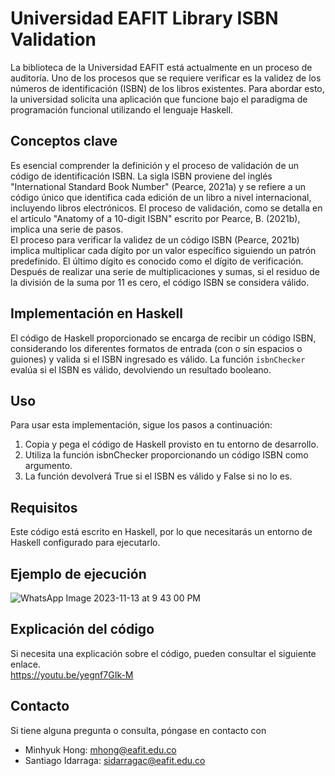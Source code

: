 Universidad EAFIT Library ISBN Validation
=
La biblioteca de la Universidad EAFIT está actualmente en un proceso de auditoría. Uno de los procesos que se requiere verificar es la validez de los números de identificación (ISBN) de los libros existentes. Para abordar esto, la universidad solicita una aplicación que funcione bajo el paradigma de programación funcional utilizando el lenguaje Haskell.

## Conceptos clave

Es esencial comprender la definición y el proceso de validación de un código de identificación ISBN. La sigla ISBN proviene del inglés "International Standard Book Number" (Pearce, 2021a) y se refiere a un código único que identifica cada edición de un libro a nivel internacional, incluyendo libros electrónicos. El proceso de validación, como se detalla en el artículo "Anatomy of a 10-digit ISBN" escrito por Pearce, B. (2021b), implica una serie de pasos.
<br>
El proceso para verificar la validez de un código ISBN (Pearce, 2021b) implica multiplicar cada dígito por un valor específico siguiendo un patrón predefinido. El último dígito es conocido como el dígito de verificación. Después de realizar una serie de multiplicaciones y sumas, si el residuo de la división de la suma por 11 es cero, el código ISBN se considera válido.

## Implementación en Haskell

El código de Haskell proporcionado se encarga de recibir un código ISBN, considerando los diferentes formatos de entrada (con o sin espacios o guiones) y valida si el ISBN ingresado es válido. La función `isbnChecker` evalúa si el ISBN es válido, devolviendo un resultado booleano.

## Uso
Para usar esta implementación, sigue los pasos a continuación: <br>
1. Copia y pega el código de Haskell provisto en tu entorno de desarrollo.
2. Utiliza la función isbnChecker proporcionando un código ISBN como argumento.
3. La función devolverá True si el ISBN es válido y False si no lo es.

## Requisitos
Este código está escrito en Haskell, por lo que necesitarás un entorno de Haskell configurado para ejecutarlo.

## Ejemplo de ejecución
![WhatsApp Image 2023-11-13 at 9 43 00 PM](https://github.com/0721santi/2ndProjectProgrammingLanguages/assets/108979014/4eb4c781-a902-441c-86da-55739f958a34)

## Explicación del código
Si necesita una explicación sobre el código, pueden consultar el siguiente enlace.
<br>
https://youtu.be/yegnf7GIk-M

## Contacto

Si tiene alguna pregunta o consulta, póngase en contacto con
- Minhyuk Hong: mhong@eafit.edu.co
- Santiago Idarraga: sidarragac@eafit.edu.co
